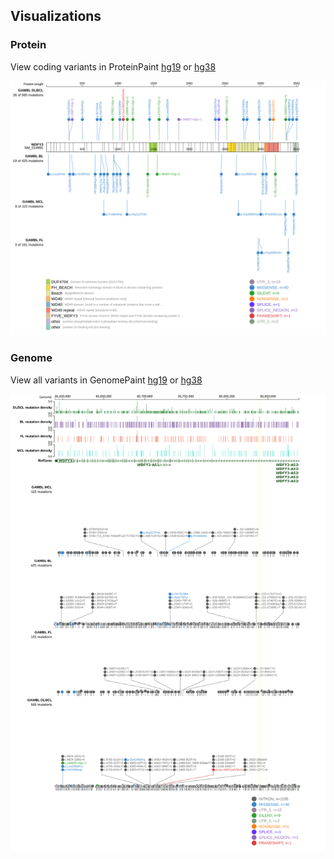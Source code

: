 ## Visualizations
### Protein
View coding variants in ProteinPaint [hg19](https://morinlab.github.io/LLMPP/GAMBL/WDFY3_protein.html)  or [hg38](https://morinlab.github.io/LLMPP/GAMBL/WDFY3_protein_hg38.html)

![](images/proteinpaint/WDFY3_NM_014991.svg)

### Genome
View all variants in GenomePaint [hg19](https://morinlab.github.io/LLMPP/GAMBL/WDFY3.html)  or [hg38](https://morinlab.github.io/LLMPP/GAMBL/WDFY3_hg38.html)

![](images/proteinpaint/WDFY3.svg)

